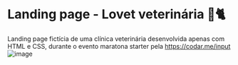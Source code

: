 # Landing page - Lovet veterinária 🐶🐈
Landing page fictícia de uma clínica veterinária desenvolvida apenas com HTML e CSS, durante o evento maratona starter pela https://codar.me/input
![image](https://user-images.githubusercontent.com/51066402/184508910-010ec20b-84ca-41f9-ad1e-43e71efcbdad.png)
